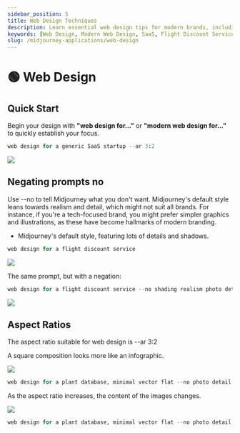 ```yaml
---
sidebar_position: 5
title: Web Design Techniques
description: Learn essential web design tips for modern brands, including techniques for negating unwanted elements in your design.
keywords: [Web Design, Modern Web Design, SaaS, Flight Discount Service, Plant Database, Minimal Design]
slug: /midjourney-applications/web-design
---
```


# 🟢 Web Design

## Quick Start

Begin your design with **"web design for..."** or **"modern web design for..."** to quickly establish your focus.

```python
web design for a generic SaaS startup --ar 3:2
```

![](https://cdn.jsdelivr.net/gh/donttal/imgbed/img/623dcdf16917fc1f1ea5d2c02313325a.webp)

## Negating prompts no

Use --no to tell Midjourney what you don't want. Midjourney's default style leans towards realism and detail, which might not suit all brands. For instance, if you're a tech-focused brand, you might prefer simpler graphics and illustrations, as these have become hallmarks of modern branding.

- Midjourney's default style, featuring lots of details and shadows.

```python
web design for a flight discount service
```

![](https://cdn.jsdelivr.net/gh/donttal/imgbed/img/f4d4ed0e99047bba000e424866b92751.webp)

The same prompt, but with a negation:

```python
web design for a flight discount service --no shading realism photo details
```

![](https://cdn.jsdelivr.net/gh/donttal/imgbed/img/6234d76f57c258d9000c878b1162b00f.webp)

## Aspect Ratios

The aspect ratio suitable for web design is --ar 3:2

A square composition looks more like an infographic.

![](https://cdn.jsdelivr.net/gh/donttal/imgbed/img/0d522580e5ed544cea44f8763b7bb996.webp)

```python
web design for a plant database, minimal vector flat --no photo detail realistic

```

As the aspect ratio increases, the content of the images changes.

![](https://cdn.jsdelivr.net/gh/donttal/imgbed/img/57a205c2acfd5286e2e3b7c3a9c10680.webp)

```python
web design for a plant database, minimal vector flat --no photo detail realistic --ar 3:2
```